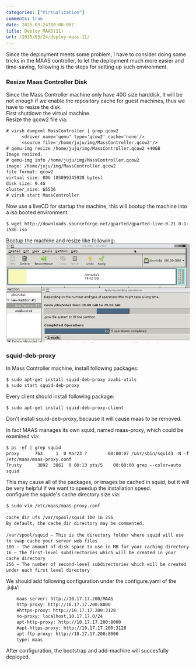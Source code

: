 ```yaml
---
categories: ["Virtualization"]
comments: true
date: 2015-03-24T00:00:00Z
title: Deploy MAAS(11)
url: /2015/03/24/deploy-maas-11/
---
```


Since the deployment meets some problem, I have to consider doing some tricks in the MAAS controller, to let the deployment much more easier and time-saving, following is the steps for setting up such environment.    
### Resize Maas Controller Disk
Since the Mass Controller machine only have 40G size harddisk, it will be not enough if we enable the repository cache for guest machines, thus we have to resize the disk.    
First shutdown the virtual machine.     
Resize the qcow2 file via:     

```
# virsh dumpxml MassController | grep qcow2
      <driver name='qemu' type='qcow2' cache='none'/>
      <source file='/home/juju/img/MassController.qcow2'/>
# qemu-img resize /home/juju/img/MassController.qcow2 +40GB
Image resized.
# qemu-img info /home/juju/img/MassController.qcow2
image: /home/juju/img/MassController.qcow2
file format: qcow2
virtual size: 80G (85899345920 bytes)
disk size: 9.4G
cluster_size: 65536
# virsh start MassController

```
Now use a liveCD for startup the machine, this will bootup the machine into a iso booted environment.    

```
$ wget http://downloads.sourceforge.net/gparted/gparted-live-0.21.0-1-i586.iso

```
Bootup the machine and resize like following:    
![/images/2015_03_24_10_28_21_791x423.jpg](/images/2015_03_24_10_28_21_791x423.jpg)     

### squid-deb-proxy
In Mass Controller machine, install following packages:    

```
$ sudo apt-get install squid-deb-proxy avahi-utils
$ sudo start squid-deb-proxy

```
Every client should install following package:    

```
$ sudo apt-get install squid-deb-proxy-client

```
Don't install squid-deb-proxy, because it will cause maas to be removed.    

In fact MAAS manages its own squid, named maas-proxy, which could be examined via:     

```
$ ps -ef | grep squid
proxy      763     1  0 Mar23 ?        00:00:07 /usr/sbin/squid3 -N -f /etc/maas/maas-proxy.conf
Trusty      3892  3861  0 00:13 pts/5    00:00:00 grep --color=auto squid

```
This may cause all of the packages, or images be cached in squid, but it will be very helpful if we want to speedup the installation speed.   
configure the squide's cache directory size via:    

```
$ sudo vim /etc/maas/maas-proxy.conf

cache_dir ufs /var/spool/squid 100 16 256
By default, the cache_dir directory may be commented.

/var/spool/squid – This is the directory folder where squid will use to swap cache your server web files
100 – The amount of disk space to use in MB for your caching directory
16 – the first-level subdirectories which will be created in your cache directory
256 – The number of second-level subdirectories which will be created under each first level directory

```
We should add following configuration under the configure.yaml of the .juju/:     

```
    maas-server: http://10.17.17.200/MAAS
    http-proxy: http://10.17.17.200:8000
    #https-proxy: http://10.17.17.200:3128
    no-proxy: localhost,10.17.17.0/24
    apt-http-proxy: http://10.17.17.200:8000
    #apt-https-proxy: http://10.17.17.200:3128
    apt-ftp-proxy: http://10.17.17.200:8000
    type: maas

```
After configuration, the bootstrap and add-machine will succesfully deployed.    


